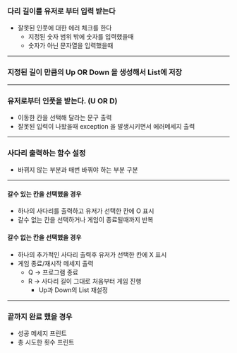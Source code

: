 ### 다리 길이를 유저로 부터 입력 받는다
- 잘못된 인풋에 대한 에러 체크를 한다
  - 지정된 숫자 범위 밖에 숫자를 입력했을때
  - 숫자가 아닌 문자열을 입력했을때
---
### 지정된 길이 만큼의 Up OR Down 을 생성해서 List<String>에 저장

---
### 유저로부터 인풋을 받는다. (U OR D)
- 이동한 칸을 선택해 달라는 문구 출력
- 잘못된 입력이 나왔을때 exception 을 발생시키면서 에러메세지 출력
---
### 사다리 출력하는 함수 설정
- 바뀌지 않는 부분과 매번 바꿔야 하는 부분 구분
---
#### 갈수 있는 칸을 선택했을 경우
- 하나의 사다리를 출력하고 유저가 선택한 칸에 O 표시
- 갈수 없는 칸을 선택하거나 게임이 종료될때까지 반복
#### 갈수 없는 칸을 선택했을 경우
- 하나의 추가적인 사다리 출력후 유저가 선택한 칸에 X 표시
- 게임 종료/재시작 메세지 출력
  - Q -> 프로그램 종료
  - R -> 사다리 길이 그대로 처음부터 게임 진행
    - Up과 Down의 List<String> 재설정
---
### 끝까지 완료 했을 경우
- 성공 메세지 프린트
- 총 시도한 횟수 프린트